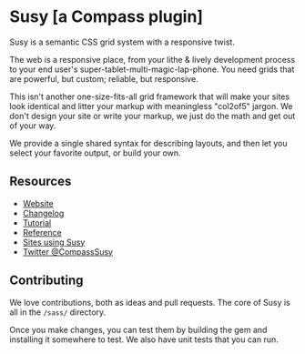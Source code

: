 # Susy [a Compass plugin]

Susy is a semantic CSS grid system with a responsive twist.

The web is a responsive place,
from your lithe & lively development process
to your end user's super-tablet-multi-magic-lap-phone.
You need grids that are powerful, but custom;
reliable, but responsive.

This isn't another one-size-fits-all grid framework
that will make your sites look identical
and litter your markup with meaningless "col2of5" jargon.
We don't design your site or write your markup,
we just do the math and get out of your way.

We provide a single shared syntax for describing layouts,
and then let you select your favorite output,
or build your own.

## Resources
- [Website](http://susy.oddbird.net)
- [Changelog](https://github.com/ericam/susy/blob/master/CHANGELOG.mkdn)
- [Tutorial](http://susy.oddbird.net/guides/getting-started/)
- [Reference](http://susy.oddbird.net/guides/reference/)
- [Sites using Susy](http://susy.oddbird.net/sites-using-susy/)
- [Twitter @CompassSusy](http://twitter.com/compasssusy/)

## Contributing

We love contributions,
both as ideas and pull requests.
The core of Susy is all in the `/sass/` directory.

Once you make changes,
you can test them by building the gem
and installing it somewhere to test.
We also have unit tests that you can run.
